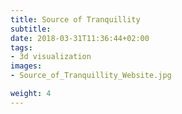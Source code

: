 ```yaml
---
title: Source of Tranquillity
subtitle:
date: 2018-03-31T11:36:44+02:00
tags:
- 3d visualization
images:
- Source_of_Tranquillity_Website.jpg

weight: 4
---
```



